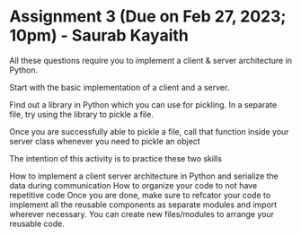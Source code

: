 # Assignment 3 (Due on Feb 27, 2023; 10pm) - Saurab Kayaith

All these questions require you to implement a client & server architecture in Python.

Start with the basic implementation of a client and a server.

Find out a library in Python which you can use for pickling. In a separate file, try using the library to pickle a file.

Once you are successfully able to pickle a file, call that function inside your server class whenever you need to pickle an object

The intention of this activity is to practice these two skills

How to implement a client server architecture in Python and serialize the data during communication
How to organize your code to not have repetitive code
Once you are done, make sure to refcator your code to implement all the reusable components as separate modules and import wherever necessary. You can create new files/modules to arrange your reusable code.
